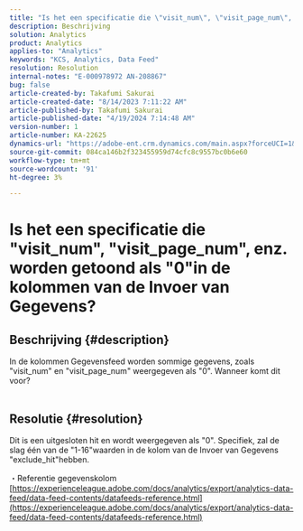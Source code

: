 ```yaml
---
title: "Is het een specificatie die \"visit_num\", \"visit_page_num\", enz. worden weergegeven als \"0\" in kolommen Gegevensfeed?"
description: Beschrijving
solution: Analytics
product: Analytics
applies-to: "Analytics"
keywords: "KCS, Analytics, Data Feed"
resolution: Resolution
internal-notes: "E-000978972 AN-208867"
bug: false
article-created-by: Takafumi Sakurai
article-created-date: "8/14/2023 7:11:22 AM"
article-published-by: Takafumi Sakurai
article-published-date: "4/19/2024 7:14:48 AM"
version-number: 1
article-number: KA-22625
dynamics-url: "https://adobe-ent.crm.dynamics.com/main.aspx?forceUCI=1&pagetype=entityrecord&etn=knowledgearticle&id=088605c1-713a-ee11-bdf4-6045bd006295"
source-git-commit: 084ca146b2f323455959d74cfc8c9557bc0b6e60
workflow-type: tm+mt
source-wordcount: '91'
ht-degree: 3%

---
```


# Is het een specificatie die &quot;visit_num&quot;, &quot;visit_page_num&quot;, enz. worden getoond als &quot;0&quot;in de kolommen van de Invoer van Gegevens?

## Beschrijving {#description}

In de kolommen Gegevensfeed worden sommige gegevens, zoals &quot;visit_num&quot; en &quot;visit_page_num&quot; weergegeven als &quot;0&quot;. Wanneer komt dit voor?
<br> 

## Resolutie {#resolution}


Dit is een uitgesloten hit en wordt weergegeven als &quot;0&quot;. Specifiek, zal de slag één van de &quot;1-16&quot;waarden in de kolom van de Invoer van Gegevens &quot;exclude_hit&quot;hebben.

・Referentie gegevenskolom
[https://experienceleague.adobe.com/docs/analytics/export/analytics-data-feed/data-feed-contents/datafeeds-reference.html](https://experienceleague.adobe.com/docs/analytics/export/analytics-data-feed/data-feed-contents/datafeeds-reference.html)
